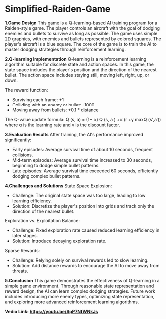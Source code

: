 # Simplified-Raiden-Game

**1.Game Design**
This game is a Q-learning-based AI training program for a Raiden-style game. The player controls an aircraft with the goal of dodging enemies and bullets to survive as long as possible. The game uses simple 2D graphics, with enemies and bullets represented by colored squares. The player's aircraft is a blue square. The core of the game is to train the AI to master dodging strategies through reinforcement learning.

**2.Q-learning Implementation**
Q-learning is a reinforcement learning algorithm suitable for discrete state and action spaces. In this game, the state space includes the player's position and the direction of the nearest bullet. The action space includes staying still, moving left, right, up, or down.

The reward function:
- Surviving each frame: +1
- Colliding with an enemy or bullet: -1000
- Moving away from bullets: +0.1 * distance

The Q-value update formula:
Q (s, a) = (1− α) Q (s, a ) +α (r +γ maxQ (s′,a′))
where α is the learning rate and γ is the discount factor.

**3.Evaluation Results**
After training, the AI's performance improved significantly:
- Early episodes: Average survival time of about 10 seconds, frequent collisions.
- Mid-term episodes: Average survival time increased to 30 seconds, beginning to dodge simple bullet patterns.
- Late episodes: Average survival time exceeded 60 seconds, efficiently dodging complex bullet patterns.

**4.Challenges and Solutions**
State Space Explosion:
- Challenge: The original state space was too large, leading to low learning efficiency.
- Solution: Discretize the player's position into grids and track only the direction of the nearest bullet.

Exploration vs. Exploitation Balance:
- Challenge: Fixed exploration rate caused reduced learning efficiency in later stages.
- Solution: Introduce decaying exploration rate.

Sparse Rewards:
- Challenge: Relying solely on survival rewards led to slow learning.
- Solution: Add distance rewards to encourage the AI to move away from threats.

**5.Conclusion**
This game demonstrates the effectiveness of Q-learning in a simple game environment. Through reasonable state representation and reward design, the AI can learn complex dodging strategies. Future work includes introducing more enemy types, optimizing state representation, and exploring more advanced reinforcement learning algorithms.

**Vedio Link: https://youtu.be/SpP7NfWNkJs**
